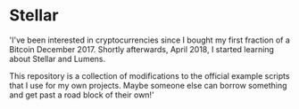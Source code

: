# Stellar

'I've been interested in cryptocurrencies since I bought my first fraction of a Bitcoin December 2017. Shortly afterwards, April 2018, I started learning about Stellar and Lumens.

This repository is a collection of modifications to the official example scripts that I use for my own projects. Maybe someone else can borrow something and get past a road block of their own!'

